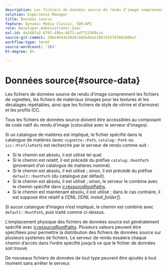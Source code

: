 ```yaml
---
description: Les fichiers de données source de rendu d’image comprennent les fichiers de vignettes, les fichiers de matériaux (images pour les textures et les décalages répétables, ainsi que les fichiers de style de vitrine et d’armoire) et les profils ICC.
solution: Experience Manager
title: Données source
feature: Dynamic Media Classic, SDK/API
role: Developer,Administrator,User
exl-id: de2d8fa2-6793-49ba-b873-adf723369cce
source-git-commit: 206e4643e3926cb85b4be2189743578f88180be7
workflow-type: tm+mt
source-wordcount: '263'
ht-degree: 0%

---
```


# Données source{#source-data}

Les fichiers de données source de rendu d’image comprennent les fichiers de vignettes, les fichiers de matériaux (images pour les textures et les décalages répétables, ainsi que les fichiers de style de vitrine et d’armoire) et les profils ICC.

Tous les fichiers de données source doivent être accessibles au composant de code natif du rendu d’image (colocalisé avec le serveur d’images).

Si un catalogue de matières est impliqué, le fichier spécifié dans le catalogue de matières (avec `vignette::Path`, `catalog::Path` ou `icc::ProfilePath`) est recherché par le serveur de rendu comme suit :

* Si le chemin est absolu, il est utilisé tel quel.
* Si le chemin est relatif, il est précédé du préfixe `catalog::RootPath` (provenant d’un catalogue de matières nommé).
* Si le chemin est absolu, il est utilisé ; sinon, il est précédé du préfixe `default::RootPath` (du catalogue par défaut).
* Si le chemin est absolu, il est utilisé ; sinon, le serveur le combine avec le chemin spécifié dans [ir.resourceRootPaths](../../../../../../ir-api/server-admin/image-rendering-api-ref/c-ir-server-administration/c-ir-configuration-settings-reference/c-ir-resource-root-folders.md#concept-39a34d2239934079bb396e1bf568a9c2).
* Si le chemin est maintenant absolu, il est utilisé ; dans le cas contraire, il est supposé être relatif à [!DNL *[!DNL install_folder]*].

Si aucun catalogue d’images n’est impliqué, le chemin est combiné avec `default::RootPath`, puis traité comme ci-dessus.

L’emplacement physique des fichiers de données source est généralement spécifié avec [ir.resourceRootPaths](../../../../../../ir-api/server-admin/image-rendering-api-ref/c-ir-server-administration/c-ir-configuration-settings-reference/c-ir-resource-root-folders.md#concept-39a34d2239934079bb396e1bf568a9c2). Plusieurs valeurs peuvent être spécifiées pour permettre la distribution des fichiers de données source sur plusieurs systèmes de fichiers. Le serveur de rendu essaiera chaque chemin d’accès dans l’ordre spécifié jusqu’à ce que le fichier de données soit trouvé.

De nouveaux fichiers de données de tout type peuvent être ajoutés à tout moment sans arrêter le serveur.
